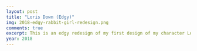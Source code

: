```yaml
---
layout: post
title: "Loris Down (Edgy)"
img: 2018-edgy-rabbit-girl-redesign.png
comments: true
excerpt: This is an edgy redesign of my first design of my character Loris the rabbit. She is the original of the cozymaus profile picture I drew in 2020.
year: 2018
---
```

